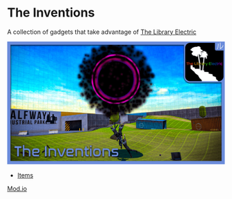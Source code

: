 # The Inventions

A collection of gadgets that take advantage of [The Library Electric](TheLibraryElectric.md)

![theinventions.png](../assets/theinventions.png)

* [Items](TheInventions-Items.md)

[Mod.io](https://mod.io/g/bonelab/m/the-inventions)